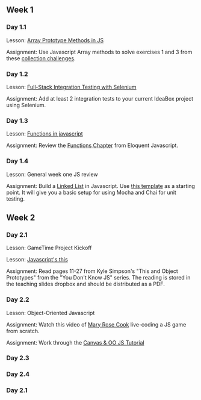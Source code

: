 ## Week 1

### Day 1.1

Lesson: [Array Prototype Methods in JS]()

Assignment: Use Javascript Array methods to solve exercises 1 and 3 from these [collection challenges](https://github.com/turingschool/challenges/blob/master/collections.markdown).

### Day 1.2

Lesson: [Full-Stack Integration Testing with Selenium](https://github.com/turingschool/lesson_plans/blob/master/ruby_04-apis_and_scalability/full_stack_integration_testing_with_selenium.markdown)

Assignment: Add at least 2 integration tests to your current IdeaBox project
using Selenium.

### Day 1.3

Lesson: [Functions in javascript](https://github.com/turingschool/lesson_plans/blob/master/ruby_04-apis_and_scalability/six_rules_for_js_functions.markdown)

Assignment: Review the [Functions Chapter](http://eloquentjavascript.net/03_functions.html) from
Eloquent Javascript.

### Day 1.4

Lesson: General week one JS review

Assignment: Build a [Linked List](https://github.com/turingschool/curriculum/blob/master/source/projects/linked_lists.markdown) in Javascript.
Use [this template](https://github.com/turingschool-examples/js-linked-list)
as a starting point. It will give you a basic setup for using
Mocha and Chai for unit testing.

## Week 2

### Day 2.1

Lesson: GameTime Project Kickoff


Lesson: [Javascript's this](https://github.com/turingschool/lesson_plans/blob/master/ruby_04-apis_and_scalability/javascript_function_contexts_this_bind_and_call.markdown)

Assignment: Read pages 11-27 from Kyle Simpson's "This and Object Prototypes" from the "You Don't Know JS" series. The reading is stored in the teaching slides dropbox and should be distributed as a PDF.

### Day 2.2

Lesson: Object-Oriented Javascript

Assignment: Watch this video of [Mary Rose Cook](https://vimeo.com/105955605)
live-coding a JS game from scratch.

Assignment: Work through the [Canvas & OO JS Tutorial](https://github.com/worace/advanced-js-fundamentals-ck/blob/gh-pages/tutorials/03-object-oriented-javascript/03-canvas-and-object-oriented-javascript.md)

### Day 2.3

### Day 2.4

### Day 2.1

